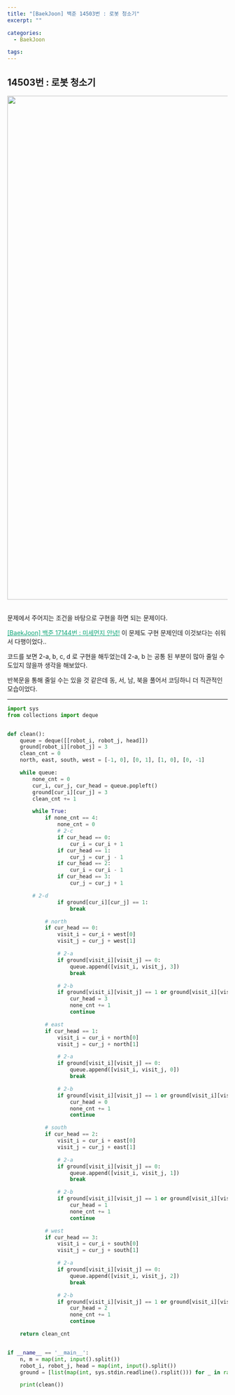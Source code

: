 ```yaml
---
title: "[BaekJoon] 백준 14503번 : 로봇 청소기"
excerpt: ""

categories:
  - BaekJoon

tags:
---
```


## 14503번 : 로봇 청소기

<center><img width="1150" alt="" src="https://user-images.githubusercontent.com/54533309/104874776-0b553780-5997-11eb-9ee3-8b6940ddfea2.png">
</center>

<br>

문제에서 주어지는 조건을 바탕으로 구현을 하면 되는 문제이다.

<a href="https://nam-ki-bok.github.io/baekjoon/Baek_MicroDust/" style="color:#0FA678">[BaekJoon] 백준 17144번 : 미세먼지 안녕!</a> 이 문제도 구현 문제인데 이것보다는 쉬워서 다행이었다..

코드를 보면 2-a, b, c, d 로 구현을 해두었는데 2-a, b 는 공통 된 부분이 많아 줄일 수도있지 않을까 생각을 해보았다.

반복문을 통해 줄일 수는 있을 것 같은데 동, 서, 남, 북을 풀어서 코딩하니 더 직관적인 모습이었다.

---

```python
import sys
from collections import deque


def clean():
	queue = deque([[robot_i, robot_j, head]])
	ground[robot_i][robot_j] = 3
	clean_cnt = 0
	north, east, south, west = [-1, 0], [0, 1], [1, 0], [0, -1]

	while queue:
		none_cnt = 0
		cur_i, cur_j, cur_head = queue.popleft()
		ground[cur_i][cur_j] = 3
		clean_cnt += 1

		while True:
			if none_cnt == 4:
				none_cnt = 0
				# 2-c
				if cur_head == 0:
					cur_i = cur_i + 1
				if cur_head == 1:
					cur_j = cur_j - 1
				if cur_head == 2:
					cur_i = cur_i - 1
				if cur_head == 3:
					cur_j = cur_j + 1

        # 2-d
				if ground[cur_i][cur_j] == 1:
					break

			# north
			if cur_head == 0:
				visit_i = cur_i + west[0]
				visit_j = cur_j + west[1]

				# 2-a
				if ground[visit_i][visit_j] == 0:
					queue.append([visit_i, visit_j, 3])
					break

				# 2-b
				if ground[visit_i][visit_j] == 1 or ground[visit_i][visit_j] == 3:
					cur_head = 3
					none_cnt += 1
					continue

			# east
			if cur_head == 1:
				visit_i = cur_i + north[0]
				visit_j = cur_j + north[1]

				# 2-a
				if ground[visit_i][visit_j] == 0:
					queue.append([visit_i, visit_j, 0])
					break

				# 2-b
				if ground[visit_i][visit_j] == 1 or ground[visit_i][visit_j] == 3:
					cur_head = 0
					none_cnt += 1
					continue

			# south
			if cur_head == 2:
				visit_i = cur_i + east[0]
				visit_j = cur_j + east[1]

				# 2-a
				if ground[visit_i][visit_j] == 0:
					queue.append([visit_i, visit_j, 1])
					break

				# 2-b
				if ground[visit_i][visit_j] == 1 or ground[visit_i][visit_j] == 3:
					cur_head = 1
					none_cnt += 1
					continue

			# west
			if cur_head == 3:
				visit_i = cur_i + south[0]
				visit_j = cur_j + south[1]

				# 2-a
				if ground[visit_i][visit_j] == 0:
					queue.append([visit_i, visit_j, 2])
					break

				# 2-b
				if ground[visit_i][visit_j] == 1 or ground[visit_i][visit_j] == 3:
					cur_head = 2
					none_cnt += 1
					continue

	return clean_cnt


if __name__ == '__main__':
	n, m = map(int, input().split())
	robot_i, robot_j, head = map(int, input().split())
	ground = [list(map(int, sys.stdin.readline().rsplit())) for _ in range(n)]

	print(clean())
```

<br>